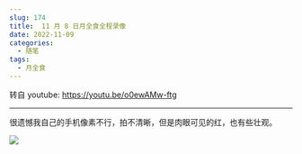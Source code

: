 ```yaml
---
slug: 174
title:  11 月 8 日月全食全程录像
date: 2022-11-09
categories: 
  - 随笔
tags: 
  - 月全食
---
```


转自 youtube: https://youtu.be/o0ewAMw-ftg

---

很遗憾我自己的手机像素不行，拍不清晰，但是肉眼可见的红，也有些壮观。

![](https://imgurl.zishu.me/images/old/20221109/138155db93275399de4fd2b73268df2.3r5bigjdgti0.jpg)

